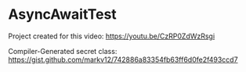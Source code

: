 # AsyncAwaitTest

Project created for this video: https://youtu.be/CzRP0ZdWzRsgi


Compiler-Generated secret class: https://gist.github.com/markv12/742886a83354fb63ff6d0fe2f493ccd7